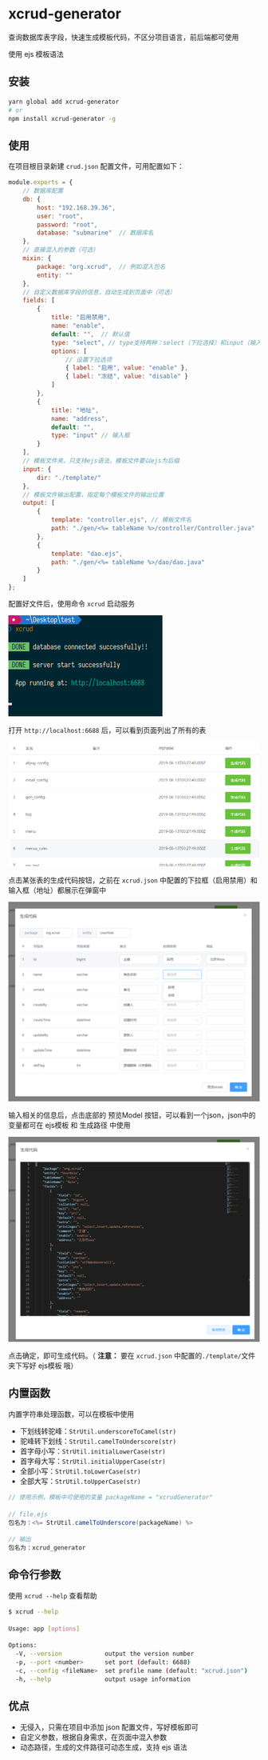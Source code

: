 # xcrud-generator

查询数据库表字段，快速生成模板代码，不区分项目语言，前后端都可使用

使用 ejs 模板语法

## 安装

```bash
yarn global add xcrud-generator
# or
npm install xcrud-generator -g
```

## 使用

在项目根目录新建 `crud.json` 配置文件，可用配置如下：

```javascript
module.exports = {
    // 数据库配置
    db: {
        host: "192.168.39.36",
        user: "root",
        password: "root",
        database: "submarine"  // 数据库名
    },
    // 直接混入的参数（可选）
    mixin: {
        package: "org.xcrud",  // 例如混入包名
        entity: ""
    },
    // 自定义数据库字段的信息，自动生成到页面中（可选）
    fields: [
        {
            title: "启用禁用",
            name: "enable",
            default: "",  // 默认值
            type: "select", // type支持两种：select（下拉选择）和input（输入框）
            options: [
                // 设置下拉选项
                { label: "启用", value: "enable" },
                { label: "冻结", value: "disable" }
            ]
        },
        {
            title: "地址",
            name: "address",
            default: "",
            type: "input" // 输入框
        }
    ],
    // 模板文件夹，只支持ejs语法，模板文件要以ejs为后缀
    input: {
        dir: "./template/"
    },
    // 模板文件输出配置，指定每个模板文件的输出位置
    output: [
        {
            template: "controller.ejs", // 模板文件名
            path: "./gen/<%= tableName %>/controller/Controller.java"  // 当前模板的输出位置，路径支持ejs语法
        },
        {
            template: "dao.ejs",
            path: "./gen/<%= tableName %>/dao/dao.java"
        }
    ]
};
```

配置好文件后，使用命令 `xcrud` 启动服务

![xcrud-generator-1](https://raw.githubusercontent.com/GoldSubmarine/xcrud-generator/master/public/xcrud-generator-1.png)

打开 `http://localhost:6688` 后，可以看到页面列出了所有的表

![xcrud-generator-2](https://raw.githubusercontent.com/GoldSubmarine/xcrud-generator/master/public/xcrud-generator-2.png)

点击某张表的生成代码按钮，之前在 `xcrud.json` 中配置的下拉框（启用禁用）和输入框（地址）都展示在弹窗中

![xcrud-generator-3](https://raw.githubusercontent.com/GoldSubmarine/xcrud-generator/master/public/xcrud-generator-3.png)

输入相关的信息后，点击底部的 预览Model 按钮，可以看到一个json，json中的变量都可在 ejs模板 和 生成路径 中使用

![xcrud-generator-4](https://raw.githubusercontent.com/GoldSubmarine/xcrud-generator/master/public/xcrud-generator-4.png)

点击确定，即可生成代码。（ **注意：** 要在 `xcrud.json` 中配置的`./template/`文件夹下写好 ejs模板 哦）

## 内置函数

内置字符串处理函数，可以在模板中使用

- 下划线转驼峰：`StrUtil.underscoreToCamel(str)`
- 驼峰转下划线：`StrUtil.camelToUnderscore(str)`
- 首字母小写：`StrUtil.initialLowerCase(str)`
- 首字母大写：`StrUtil.initialUpperCase(str)`
- 全部小写：`StrUtil.toLowerCase(str)`
- 全部大写：`StrUtil.toUpperCase(str)`

```java
// 使用示例，模板中可使用的变量 packageName = "xcrudGenerator"

// file.ejs
包名为：<%= StrUtil.camelToUnderscore(packageName) %>

// 输出
包名为：xcrud_generator

```

## 命令行参数

使用 `xcrud --help` 查看帮助

```bash
$ xcrud --help

Usage: app [options]

Options:
  -V, --version            output the version number
  -p, --port <number>      set port (default: 6688)
  -c, --config <fileName>  set profile name (default: "xcrud.json")
  -h, --help               output usage information
```

## 优点

- 无侵入，只需在项目中添加 json 配置文件，写好模板即可
- 自定义参数，根据自身需求，在页面中混入参数
- 动态路径，生成的文件路径可动态生成，支持 ejs 语法
